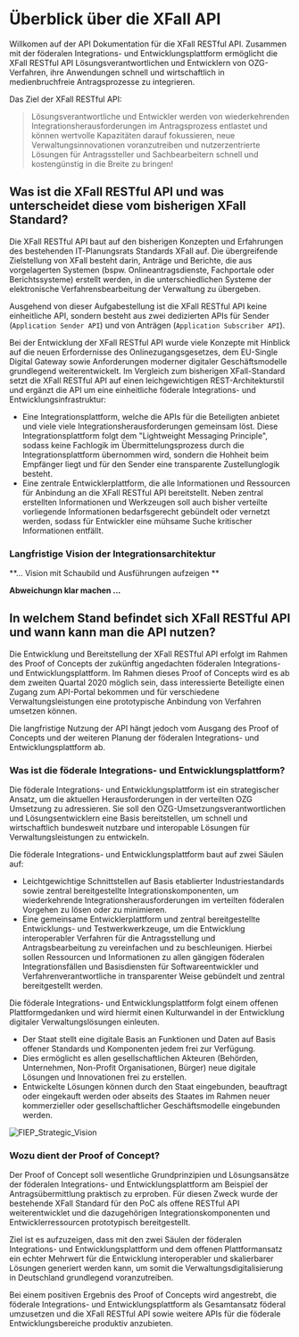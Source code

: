 # Überblick über die XFall API

Willkomen auf der API Dokumentation für die XFall RESTful API. Zusammen mit der föderalen Integrations- und Entwicklungsplattform ermöglicht die XFall RESTful API Lösungsverantwortlichen und Entwicklern von OZG-Verfahren, ihre Anwendungen schnell und wirtschaftlich in medienbruchfreie Antragsprozesse zu integrieren. 

Das Ziel der XFall RESTful API:
> Lösungsverantwortliche und Entwickler werden von wiederkehrenden Integrationsherausforderungen im Antragsprozess entlastet und können wertvolle Kapazitäten darauf fokussieren, neue Verwaltungsinnovationen voranzutreiben und nutzerzentrierte Lösungen für Antragssteller und Sachbearbeitern schnell und kostengünstig in die Breite zu bringen!

## Was ist die XFall RESTful API und was unterscheidet diese vom bisherigen XFall Standard?

Die XFall RESTful API baut auf den bisherigen Konzepten und Erfahrungen des bestehenden IT-Planungsrats Standards XFall auf. Die übergreifende Zielstellung von XFall besteht darin, Anträge und Berichte, die aus vorgelagerten Systemen (bspw. Onlineantragsdienste, Fachportale oder Berichtssysteme) erstellt werden, in die unterschiedlichen Systeme der elektronische Verfahrensbearbeitung der Verwaltung zu übergeben. 

Ausgehend von dieser Aufgabestellung ist die XFall RESTful API keine einheitliche API, sondern besteht aus zwei dedizierten APIs für Sender (`Application Sender API`) und von Anträgen (`Application Subscriber API`).

Bei der Entwicklung der XFall RESTful API wurde viele Konzepte mit Hinblick auf die neuen Erfordernisse des Onlinezugangsgesetzes, dem EU-Single Digital Gateway sowie Anforderungen moderner digitaler Geschäftsmodelle grundlegend weiterentwickelt. Im Vergleich zum bisherigen XFall-Standard setzt die XFall RESTful API auf einen leichgewichtigen REST-Architekturstil und ergänzt die API um eine einheitliche föderale Integrations- und Entwicklungsinfrastruktur:
- Eine Integrationsplattform, welche die APIs für die Beteiligten anbietet und viele viele Integrationsherausforderungen gemeinsam löst. Diese Integrationsplattform folgt dem "Lightweight Messaging Principle", sodass keine Fachlogik im Übermittelungsprozess durch die Integrationsplattform übernommen wird, sondern die Hohheit beim Empfänger liegt und für den Sender eine transparente Zustellunglogik besteht.
- Eine zentrale Entwicklerplattform, die alle Informationen und Ressourcen für Anbindung an die XFall RESTful API bereitstellt. Neben zentral erstellten Informationen und Werkzeugen soll auch bisher verteilte vorliegende Informationen bedarfsgerecht gebündelt oder vernetzt werden, sodass für Entwickler eine mühsame Suche kritischer Informationen entfällt.

### Langfristige Vision der Integrationsarchitektur

**...
Vision mit Schaubild und Ausführungen aufzeigen
**

**Abweichungn klar machen
...**

## In welchem Stand befindet sich XFall RESTful API und wann kann man die API nutzen?

Die Entwicklung und Bereitstellung der XFall RESTful API erfolgt im Rahmen des Proof of Concepts der zukünftig angedachten föderalen Integrations- und Entwicklungsplattform. Im Rahmen dieses Proof of Concepts wird es ab dem zweiten Quartal 2020 möglich sein, dass interessierte Beteiligte einen Zugang zum API-Portal bekommen und für verschiedene Verwaltungsleistungen eine prototypische Anbindung von Verfahren umsetzen können. 

Die langfristige Nutzung der API hängt jedoch vom Ausgang des Proof of Concepts und der weiteren Planung der föderalen Integrations- und Entwicklungsplattform ab.

### Was ist die föderale Integrations- und Entwicklungsplattform? 

Die föderale Integrations- und Entwicklungsplattform ist ein strategischer Ansatz, um die aktuellen Herausforderungen in der verteilten OZG Umsetzung zu adressieren. Sie soll den OZG-Umsetzungsverantwortlichen und Lösungsentwicklern eine Basis bereitstellen, um schnell und wirtschaftlich bundesweit nutzbare und interopable Lösungen für Verwaltungsleistungen zu entwickeln.

Die föderale Integrations- und Entwicklungsplattform baut auf zwei Säulen auf:
-	Leichtgewichtige Schnittstellen auf Basis etablierter Industriestandards sowie zentral bereitgestellte Integrationskomponenten, um wiederkehrende Integrationsherausforderungen im verteilten föderalen Vorgehen zu lösen oder zu minimieren.
-	Eine gemeinsame Entwicklerplattform und zentral bereitgestellte Entwicklungs- und Testwerkwerkzeuge, um die Entwicklung interoperabler Verfahren für die Antragsstellung und Antragsbearbeitung zu vereinfachen und zu beschleunigen. Hierbei sollen Ressourcen und Informationen zu allen gängigen föderalen Integrationsfällen und Basisdiensten für Softwareentwickler und Verfahrenverantwortliche in transparenter Weise gebündelt und zentral bereitgestellt werden.

Die föderale Integrations- und Entwicklungsplattform folgt einem offenen Plattformgedanken und wird hiermit einen Kulturwandel in der Entwicklung digitaler Verwaltungslösungen einleuten.
-	Der Staat stellt eine digitale Basis an Funktionen und Daten auf Basis offener Standards und Komponenten jedem frei zur Verfügung. 
-	Dies ermöglicht es allen gesellschaftlichen Akteuren (Behörden, Unternehmen, Non-Profit Organisationen, Bürger) neue digitale Lösungen und Innovationen frei zu erstellen. 
-	Entwickelte Lösungen können durch den Staat eingebunden, beauftragt oder eingekauft werden oder abseits des Staates im Rahmen neuer kommerzieller oder gesellschaftlicher Geschäftsmodelle eingebunden werden.

![FIEP_Strategic_Vision](https://raw.githubusercontent.com/fiep-poc/fiep-poc/documentation/assets/images/api_overview/FIEP_strategic_vision.png?token=AOHBJRMFXOHXXYUFKVCPVNC6Q5KM6 "Vision der föderalen Integrations- und Entwicklungsplattform")

### Wozu dient der Proof of Concept?

Der Proof of Concept soll wesentliche Grundprinzipien und Lösungsansätze der föderalen Integrations- und Entwicklungsplattform am Beispiel der Antragsübermittlung praktisch zu erproben. Für diesen Zweck wurde der bestehende XFall Standard für den PoC als offene RESTful API weiterentwicklet und die dazugehörigen Integrationskomponenten und Entwicklerressourcen prototypisch bereitgestellt.

Ziel ist es aufzuzeigen, dass mit den zwei Säulen der föderalen Integrations- und Entwicklungsplattform und dem offenen Plattformansatz ein echter Mehrwert für die Entwicklung interoperabler und skalierbarer Lösungen generiert werden kann, um somit die Verwaltungsdigitalisierung in Deutschland grundlegend voranzutreiben. 

Bei einem positiven Ergebnis des Proof of Concepts wird angestrebt, die föderale Integrations- und Entwicklungsplattform als Gesamtansatz föderal umzusetzen und die XFall RESTful API sowie weitere APIs für die föderale Entwicklungsbereiche produktiv anzubieten.
